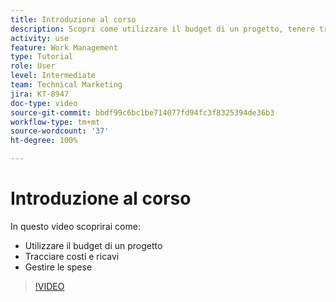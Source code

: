 ```yaml
---
title: Introduzione al corso
description: Scopri come utilizzare il budget di un progetto, tenere traccia di costi e ricavi e gestire le spese in  [!DNL  Workfront].
activity: use
feature: Work Management
type: Tutorial
role: User
level: Intermediate
team: Technical Marketing
jira: KT-8947
doc-type: video
source-git-commit: bbdf99c6bc1be714077fd94fc3f8325394de36b3
workflow-type: tm+mt
source-wordcount: '37'
ht-degree: 100%

---
```


# Introduzione al corso

In questo video scoprirai come:

* Utilizzare il budget di un progetto
* Tracciare costi e ricavi
* Gestire le spese

>[!VIDEO](https://video.tv.adobe.com/v/335207/?quality=12&learn=on&enablevpops=1)
